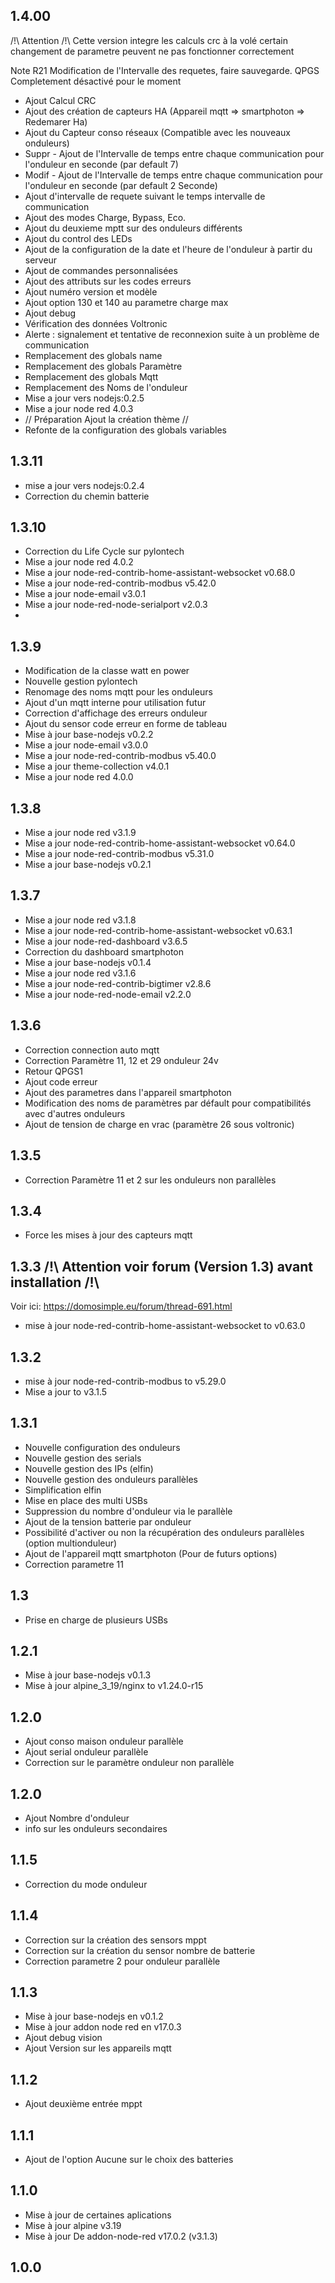 ## 1.4.00
/!\ Attention /!\ 
Cette version integre les calculs crc à la volé certain changement de parametre peuvent ne pas fonctionner correctement

Note R21
Modification de l'Intervalle des requetes, faire sauvegarde. QPGS Completement désactivé pour le moment

- Ajout Calcul CRC
- Ajout des création de capteurs HA (Appareil mqtt => smartphoton => Redemarer Ha)
- Ajout du Capteur conso réseaux (Compatible avec les nouveaux onduleurs)
- Suppr - Ajout de l'Intervalle de temps entre chaque communication pour l'onduleur en seconde (par default 7)
- Modif - Ajout de l'Intervalle de temps entre chaque communication pour l'onduleur en seconde (par default 2 Seconde)
- Ajout d'intervalle de requete suivant le temps intervalle de communication
- Ajout des modes Charge, Bypass, Eco.
- Ajout du deuxieme mptt sur des onduleurs différents
- Ajout du control des LEDs
- Ajout de la configuration de la date et l'heure de l'onduleur à partir du serveur
- Ajout de commandes personnalisées
- Ajout des attributs sur les codes erreurs
- Ajout numéro version et modèle
- Ajout option 130 et 140 au parametre charge max
- Ajout debug
- Vérification des données Voltronic
- Alerte : signalement et tentative de reconnexion suite à un problème de communication
- Remplacement des globals name
- Remplacement des globals Paramètre
- Remplacement des globals Mqtt
- Remplacement des Noms de l'onduleur
- Mise a jour vers nodejs:0.2.5
- Mise a jour node red 4.0.3
- // Préparation Ajout la création thème //
- Refonte de la configuration des globals variables


## 1.3.11
- mise a jour vers nodejs:0.2.4
- Correction du chemin batterie


## 1.3.10
- Correction du Life Cycle sur pylontech
- Mise a jour node red 4.0.2
- Mise a jour node-red-contrib-home-assistant-websocket v0.68.0
- Mise a jour node-red-contrib-modbus v5.42.0
- Mise a jour node-email v3.0.1
- Mise a jour node-red-node-serialport v2.0.3
- 

## 1.3.9
- Modification de la classe watt en power
- Nouvelle gestion pylontech
- Renomage des noms mqtt pour les onduleurs
- Ajout d'un mqtt interne pour utilisation futur
- Correction d'affichage des erreurs onduleur
- Ajout du sensor code erreur en forme de tableau
- Mise à jour base-nodejs v0.2.2
- Mise a jour node-email v3.0.0
- Mise a jour node-red-contrib-modbus v5.40.0
- Mise a jour theme-collection v4.0.1
- Mise a jour node red 4.0.0

## 1.3.8
- Mise a jour node red v3.1.9
- Mise a jour node-red-contrib-home-assistant-websocket v0.64.0
- Mise a jour node-red-contrib-modbus v5.31.0
- Mise a jour base-nodejs v0.2.1

## 1.3.7
- Mise a jour node red v3.1.8
- Mise a jour node-red-contrib-home-assistant-websocket v0.63.1
- Mise a jour node-red-dashboard v3.6.5
- Correction du dashboard smartphoton
- Mise a jour base-nodejs v0.1.4
- Mise a jour node red v3.1.6
- Mise a jour node-red-contrib-bigtimer v2.8.6
- Mise a jour node-red-node-email v2.2.0

## 1.3.6
- Correction connection auto mqtt
- Correction Paramètre 11, 12 et 29 onduleur 24v
- Retour QPGS1
- Ajout code erreur
- Ajout des parametres dans l'appareil smartphoton
- Modification des noms de paramètres par défault pour compatibilités avec d'autres onduleurs
- Ajout de tension de charge en vrac (paramètre 26 sous voltronic)

## 1.3.5
- Correction Paramètre 11 et 2 sur les onduleurs non parallèles

## 1.3.4
- Force les mises à jour des capteurs mqtt

## 1.3.3 /!\ Attention voir forum (Version 1.3) avant installation /!\ 
Voir ici: https://domosimple.eu/forum/thread-691.html
- mise à jour node-red-contrib-home-assistant-websocket to v0.63.0

## 1.3.2  
- mise à jour node-red-contrib-modbus to v5.29.0
- Mise a jour to v3.1.5

## 1.3.1
- Nouvelle configuration des onduleurs
- Nouvelle gestion des serials
- Nouvelle gestion des IPs (elfin)
- Nouvelle gestion des onduleurs parallèles
- Simplification elfin
- Mise en place des multi USBs
- Suppression du nombre d'onduleur via le parallèle
- Ajout de la tension batterie par onduleur
- Possibilité d'activer ou non la récupération des onduleurs parallèles (option multionduleur)
- Ajout de l'appareil mqtt smartphoton (Pour de futurs options)
- Correction parametre 11

## 1.3
- Prise en charge de plusieurs USBs

## 1.2.1
- Mise à jour base-nodejs v0.1.3
- Mise à jour alpine_3_19/nginx to v1.24.0-r15

## 1.2.0
- Ajout conso maison onduleur parallèle
- Ajout serial onduleur parallèle
- Correction sur le paramètre onduleur non parallèle

## 1.2.0
- Ajout Nombre d'onduleur
- info sur les onduleurs secondaires

## 1.1.5
- Correction du mode onduleur

## 1.1.4
- Correction sur la création des sensors mppt
- Correction sur la création du sensor nombre de batterie
- Correction parametre 2 pour onduleur parallèle

## 1.1.3
- Mise à jour base-nodejs en v0.1.2
- Mise à jour addon node red en v17.0.3
- Ajout debug vision
- Ajout Version sur les appareils mqtt

## 1.1.2
- Ajout deuxième entrée mppt

## 1.1.1
- Ajout de l'option Aucune sur le choix des batteries

## 1.1.0
- Mise à jour de certaines aplications
- Mise à jour alpine v3.19
- Mise à jour De addon-node-red v17.0.2 (v3.1.3)

## 1.0.0

